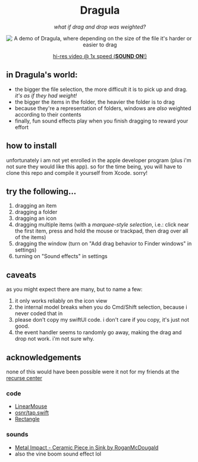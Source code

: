 <div align="center">

# Dragula

*what if drag and drop was weighted?*

![A demo of Dragula, where depending on the size of the file it's harder or easier to drag](https://github.com/pbt/Dragula/assets/1430300/de6e8b2b-deca-46bb-854e-a25824e5f4ad)

[hi-res video @ 1x speed (**SOUND ON**!)
](https://share.cleanshot.com/Gz9S9WXy
)

</div>

## in Dragula's world:
- the bigger the file selection, the more difficult it is to pick up and drag. *it's as if they had weight!*
- the bigger the items in the folder, the heavier the folder is to drag
- because they're a representation of folders, windows are *also* weighted according to their contents
- finally, fun sound effects play when you finish dragging to reward your effort 

## how to install
unfortunately i am not yet enrolled in the apple developer program (plus i'm not sure 
they would like this app). so for the time being, you will have to clone this repo and 
compile it yourself from Xcode. sorry!

## try the following...
1. dragging an item
2. dragging a folder
3. dragging an icon
4. dragging multiple items (with a *marquee-style selection*, i.e.: click near the first item, press and hold the mouse or trackpad, then drag over all of the items)
5. dragging the window (turn on "Add drag behavior to Finder windows" in settings)
6. turning on "Sound effects" in settings

## caveats
as you might expect there are many, but to name a few:

1. it only works reliably on the icon view
2. the internal model breaks when you do Cmd/Shift selection, because i never coded that in
3. please don't copy my swiftUI code. i don't care if you copy, it's just not good.
4. the event handler seems to randomly go away, making the drag and drop not work. i'm not sure why.

## acknowledgements
none of this would have been possible were it not for my friends at the [recurse center](https://www.recurse.com)

### code
- [LinearMouse](https://github.com/linearmouse/linearmouse)
- [osnr/tap.swift](https://gist.github.com/osnr/23eb05b4e0bcd335c06361c4fabadd6f)
- [Rectangle](https://github.com/rxhanson/Rectangle)

### sounds
- [Metal Impact - Ceramic Piece in Sink by RoganMcDougald](https://freesound.org/people/RoganMcDougald/sounds/260435/)
- also the vine boom sound effect lol

